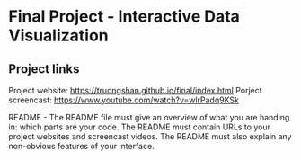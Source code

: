 Final Project - Interactive Data Visualization  
===

## Project links
Project website: https://truongshan.github.io/final/index.html
Porject screencast: https://www.youtube.com/watch?v=wlrPadq9KSk



README - The README file must give an overview of what you are handing in: which parts are your code. The README must contain URLs to your project websites and screencast videos. The README must also explain any non-obvious features of your interface.
